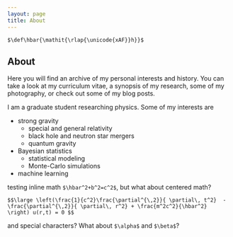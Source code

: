 ```yaml
---
layout: page
title: About
---
```

`$\def\hbar{\mathit{\rlap{\unicode{xAF}}h}}$`

## About

Here you will find an archive of my personal interests and history. You can take a look at my curriculum vitae, a synopsis of my research, some of my photography, or check out some of my blog posts.

I am a graduate student researching physics. Some of my interests are

* strong gravity
  * special and general relativity
  * black hole and neutron star mergers
  * quantum gravity
* Bayesian statistics
  * statistical modeling
  * Monte-Carlo simulations
* machine learning


testing inline math `$\hbar^2+b^2=c^2$`, but what about centered math?

`$$\large \left(\frac{1}{c^2}\frac{\partial^{\,2}}{ \partial\, t^2}  - \frac{\partial^{\,2}}{ \partial\, r^2} + \frac{m^2c^2}{\hbar^2} \right) u(r,t) = 0 $$`

and special characters? What about `$\alpha$` and `$\beta$`?
